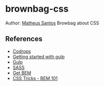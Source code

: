 # brownbag-css
Author: [Matheus Santos](mailto:matheus.cesario.santos@gmail.com)
Browbag about CSS

## References
* [Codrops](http://tympanus.net/codrops/)
* [Getting started with gulp](https://markgoodyear.com/2014/01/getting-started-with-gulp/)
* [Gulp](https://github.com/gulpjs/gulp)
* [SASS](http://sass-lang.com/)
* [Get BEM](http://getbem.com/introduction/)
* [CSS Tricks - BEM 101](https://css-tricks.com/bem-10)
